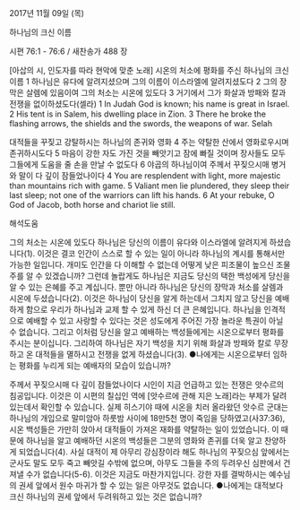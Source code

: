 2017년 11월 09일 (목)

하나님의 크신 이름



시편  76:1 - 76:6 / 새찬송가 488 장


[아삽의 시, 인도자를 따라 현악에 맞춘 노래]
시온의 처소에 평화를 주신 하나님의 크신 이름
1 하나님은 유다에 알려지셨으며 그의 이름이 이스라엘에 알려지셨도다 2 그의 장막은 살렘에 있음이여 그의 처소는 시온에 있도다 3 거기에서 그가 화살과 방패와 칼과 전쟁을 없이하셨도다(셀라)
1 In Judah God is known; his name is great in Israel. 2 His tent is in Salem, his dwelling place in Zion. 3 There he broke the flashing arrows, the shields and the swords, the weapons of war. Selah

대적들을 꾸짖고 강탈하시는 하나님의 존귀와 영화
4 주는 약탈한 산에서 영화로우시며 존귀하시도다 5 마음이 강한 자도 가진 것을 빼앗기고 잠에 빠질 것이며 장사들도 모두 그들에게 도움을 줄 손을 만날 수 없도다 6 야곱의 하나님이여 주께서 꾸짖으시매 병거와 말이 다 깊이 잠들었나이다
4 You are resplendent with light, more majestic than mountains rich with game. 5 Valiant men lie plundered, they sleep their last sleep; not one of the warriors can lift his hands. 6 At your rebuke, O God of Jacob, both horse and chariot lie still.

해석도움





그의 처소는 시온에 있도다
하나님은 당신의 이름이 유다와 이스라엘에 알려지게 하셨습니다(1). 이것은 결코 인간이 스스로 할 수 있는 일이 아니라 하나님의 계시를 통해서만 가능한 일입니다. 개미도 인간을 다 이해할 수 없는데 어떻게 낮은 피조물이 높으신 조물주를 알 수 있겠습니까? 그런데 놀랍게도 하나님은 지금도 당신의 택한 백성에게 당신을 알 수 있는 은혜를 주고 계십니다. 뿐만 아니라 하나님은 당신의 장막과 처소를 살렘과 시온에 두셨습니다(2). 이것은 하나님이 당신을 알게 하는데서 그치지 않고 당신을 예배하게 함으로 우리가 하나님과 교제 할 수 있게 하신 더 큰 은혜입니다. 하나님을 인격적으로 예배할 수 있고 사랑할 수 있다는 것은 성도에게 주어진 가장 놀라운 특권이 아닐 수 없습니다. 그리고 이처럼 당신을 알고 예배하는 백성들에게는 시온으로부터 평화를 주시는 분이십니다. 그리하여 하나님은 자기 백성을 치기 위해 화살과 방패와 칼로 무장하고 온 대적들을 멸하시고 전쟁을 없게 하셨습니다(3).
●나에게는 시온으로부터 임하는 평화를 누리게 되는 예배자의 모습이 있습니까? 

주께서 꾸짖으시매 다 깊이 잠들었나이다
시인이 지금 언급하고 있는 전쟁은 앗수르의 침공입니다. 이것은 이 시편의 칠십인 역에 [앗수르에 관해 지은 노래]라는 부제가 달려있는데서 확인할 수 있습니다. 실제 히스기야 때에 시온을 치러 올라왔던 앗수르 군대는 하나님의 개입으로 말미암아 하룻밤 사이에 18만5천 명이 죽임을 당하였고(사37:36), 시온 백성들은 가만히 앉아서 대적들이 가져온 재화를 약탈하는 일이 있었습니다. 이 때문에 하나님을 알고 예배하던 시온의 백성들은 그분의 영화와 존귀를 더욱 알고 찬양하게 되었습니다(4). 사실 대적이 제 아무리 강심장이라 해도 하나님의 꾸짖으심 앞에서는 군사도 말도 모두 죽고 빼앗길 수밖에 없으며, 아무도 그들을 주의 두려우신 심판에서 건져낼 수가 없습니다(5-6). 이것은 지금도 마찬가지입니다. 강한 자를 결박하시는 예수님의 권세 앞에서 원수 마귀가 할 수 있는 일은 아무것도 없습니다.
●나에게는 대적보다 크신 하나님의 권세 앞에서 두려워하고 있는 것은 없습니까?